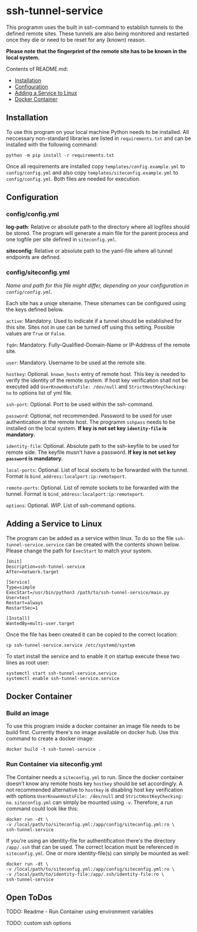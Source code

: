 # ssh-tunnel-service

This programm uses the built in ssh-command to establish tunnels to the defined remote sites. These
tunnels are also being monitored and restarted once they die or need to be reset for any (known)
reason.

**Please note that the fingerprint of the remote site has to be known in the local system.**

Contents of README.md:

- [Installation](#installation)
- [Configuration](#configuration)
- [Adding a Service to Linux](#adding-a-service-to-linux)
- [Docker Container](#docker-container)

## Installation

To use this program on your local machine Python needs to be installed. All neccessary non-standard
libraries are listed in `requirements.txt` and can be installed with the following command:

    python -m pip install -r requirements.txt

Once all requirements are installed copy `templates/config.example.yml` to `config/config.yml` and
also copy `templates/siteconfig.example.yml` to `config/config.yml`. Both files are needed for
execution.

## Configuration

### config/config.yml

**log-path**: Relative or absolute path to the directory where all logfiles should be stored.
The program will generate a main file for the parent process and one logfile per site defined in
`siteconfig.yml`.

**siteconfig**: Relative or absolute path to the yaml-file where all tunnel endpoints are defined.

### config/siteconfig.yml

*Name and path for this file might differ, depending on your configuration in `config/config.yml`.*

Each site has a uniqe sitename. These sitenames can be configured using the keys defined below.

`active`: Mandatory. Used to indicate if a tunnel should be established for this site. Sites not
in use can be turned off using this setting. Possible values are `True` or `False`.

`fqdn`: Mandatory. Fully-Qualified-Domain-Name or IP-Address of the remote site.

`user`: Mandatory. Username to be used at the remote site.

`hostkey`: Optional. `known_hosts` entry of remote host. This key is needed to verify the identity
of the remote system. If host key verification shall not be executed add
`UserKnownHostsFile: /dev/null` and `StrictHostKeyChecking: no` to options list of yml file.

`ssh-port`: Optional. Port to be used within the ssh-command.

`password`: Optional, not recommended. Password to be used for user authentication at the remote
host. The programm `sshpass` needs to be installed on the local system.
**If key is not set key `identity-file` is mandatory.**

`identity-file`: Optional. Absolute path to the ssh-keyfile to be used for remote side. The
keyfile musn't have a password. **If key is not set key `password` is mandatory.**

`local-ports`: Optional. List of local sockets to be forwarded with the tunnel. Format is
`bind_address:localport:ip:remoteport`.

`remote-ports`: Optional. List of remote sockets to be forwarded with the tunnel. Format is
`bind_address:localport:ip:remoteport`.

`options`: Optional. *WIP*. List of ssh-command options.

## Adding a Service to Linux

The program can be added as a service within linux. To do so the file `ssh-tunnel-service.service`
can be created with the contents shown below. Please change the path for `ExecStart` to match your
system.

    [Unit]
    Description=ssh-tunnel-service
    After=network.target
    
    [Service]
    Type=simple
    ExecStart=/usr/bin/python3 /path/to/ssh-tunnel-service/main.py
    User=test
    Restart=always
    RestartSec=1
    
    [Install]
    WantedBy=multi-user.target

Once the file has been created it can be copied to the correct location:

    cp ssh-tunnel-service.service /etc/systemd/system

To start install the service and to enable it on startup execute these two lines as root user:

    systemctl start ssh-tunnel-service.service
    systemctl enable ssh-tunnel-service.service

## Docker Container

### Build an image

To use this program inside a docker container an image file needs to be build first. Currently
there's no image available on docker hub. Use this command to create a docker image:

    docker build -t ssh-tunnel-service .

### Run Container via siteconfig.yml

The Container needs a `siteconfig.yml` to run. Since the docker container doesn't know any remote
hosts key `hostkey` should be set accordingly. A not recommended alternative to `hostkey` is
disabling host key verification with options `UserKnownHostsFile: /dev/null` and
`StrictHostKeyChecking: no`. `siteconfig.yml` can simply be mounted using `-v`. Therefore, a run
command could look like this:

    docker run -dt \
    -v /local/path/to/siteconfig.yml:/app/config/siteconfig.yml:ro \
    ssh-tunnel-service

If you're using an identity-file for authentification there's the directory `/app/.ssh` that can be
used. The correct location must be referenced in `siteconfig.yml`. One or more identity-file(s) can
simply be mounted as well:

    docker run -dt \
    -v /local/path/to/siteconfig.yml:/app/config/siteconfig.yml:ro \
    -v /local/path/to/identity-file:/app/.ssh/identity-file:ro \
    ssh-tunnel-service

## Open ToDos

TODO: Readme - Run Container using environment variables

TODO: custom ssh options
